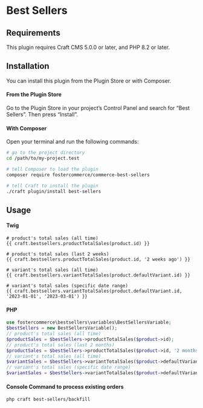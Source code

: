 # Best Sellers


## Requirements

This plugin requires Craft CMS 5.0.0 or later, and PHP 8.2 or later.

## Installation

You can install this plugin from the Plugin Store or with Composer.

#### From the Plugin Store

Go to the Plugin Store in your project’s Control Panel and search for “Best Sellers”. Then press “Install”.

#### With Composer

Open your terminal and run the following commands:

```bash
# go to the project directory
cd /path/to/my-project.test

# tell Composer to load the plugin
composer require fostercommerce/commerce-best-sellers

# tell Craft to install the plugin
./craft plugin/install best-sellers
```


## Usage

#### Twig
```
# product's total sales (all time)
{{ craft.bestsellers.productTotalSales(product.id) }}

# product's total sales (last 2 weeks)
{{ craft.bestsellers.productTotalSales(product.id, '2 weeks ago') }}

# variant's total sales (all time)
{{ craft.bestsellers.variantTotalSales(product.defaultVariant.id) }}

# variant's total sales (specific date range)
{{ craft.bestsellers.variantTotalSales(product.defaultVariant.id, '2023-01-01', '2023-03-01') }}

```

#### PHP
```php
use fostercommerce\bestsellers\variables\BestSellersVariable;
$bestSellers = new BestSellersVariable();
// product's total sales (all time)
$productSales = $bestSellers->productTotalSales($product->id);
// product's total sales (last 2 months)
$productSales = $bestSellers->productTotalSales($product->id, '2 months ago');
// variant's total sales (all time)
$variantSales = $bestSellers->variantTotalSales($product->defaultVariant->id);
// variant's total sales (specific date range)
$variantSales = $bestSellers->variantTotalSales($product->defaultVariant->id, '2023-01-01', '2023-03-01');
```

#### Console Command to process existing orders
```
php craft best-sellers/backfill
```
